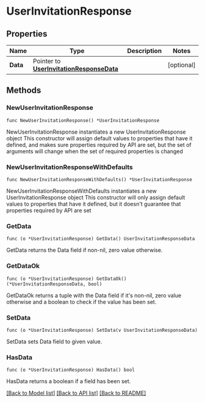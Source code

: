 # UserInvitationResponse

## Properties

Name | Type | Description | Notes
---- | ---- | ----------- | ------
**Data** | Pointer to [**UserInvitationResponseData**](UserInvitationResponseData.md) |  | [optional] 

## Methods

### NewUserInvitationResponse

`func NewUserInvitationResponse() *UserInvitationResponse`

NewUserInvitationResponse instantiates a new UserInvitationResponse object
This constructor will assign default values to properties that have it defined,
and makes sure properties required by API are set, but the set of arguments
will change when the set of required properties is changed

### NewUserInvitationResponseWithDefaults

`func NewUserInvitationResponseWithDefaults() *UserInvitationResponse`

NewUserInvitationResponseWithDefaults instantiates a new UserInvitationResponse object
This constructor will only assign default values to properties that have it defined,
but it doesn't guarantee that properties required by API are set

### GetData

`func (o *UserInvitationResponse) GetData() UserInvitationResponseData`

GetData returns the Data field if non-nil, zero value otherwise.

### GetDataOk

`func (o *UserInvitationResponse) GetDataOk() (*UserInvitationResponseData, bool)`

GetDataOk returns a tuple with the Data field if it's non-nil, zero value otherwise
and a boolean to check if the value has been set.

### SetData

`func (o *UserInvitationResponse) SetData(v UserInvitationResponseData)`

SetData sets Data field to given value.

### HasData

`func (o *UserInvitationResponse) HasData() bool`

HasData returns a boolean if a field has been set.


[[Back to Model list]](../README.md#documentation-for-models) [[Back to API list]](../README.md#documentation-for-api-endpoints) [[Back to README]](../README.md)


